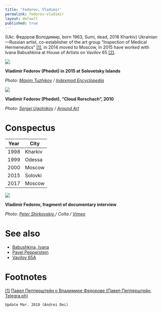 ```yaml
---
title: 'Fedorov, Vladimir'
permalink: fedorov-vladimir
layout: default
published: true
---
```

(Ukr. Федоров Володимир, born 1963, Sumi, dead, 2018 Kharkiv) Ukrainian—Russian artist, co-establisher of the art group “Inspection of Medical Hermeneutics” <span id="a1">[\[1\]](#f1)</span>, in 2014 moved to Moscow, in 2015 have worked with Ivana Babushkina at House of Artists on Vavilov 65 <span id="a2">[\[2\]](#f2)</span>.

![](/encyclopedia/images/{{page.permalink}}.jpg)

**Vladimir Fedorov (Phedot) in 2015 at Solovetsky Islands**

*Photo: [Maxim Tuzhikov](tuzhikov-maxim) / [Indexmod Encyclopedia](index)*

![](http://aroundart.ru/wp-content/uploads/2014/02/1-8.jpg)

**Vladimir Fedorov (Phedot), “Cloud Rorschach”, 2010**

*Photo: [Sergei Ugolnikov](sergei-ugolnikov) / [Around Art](http://aroundart.ru/?attachment_id=21196)*

# Conspectus

|Year|City|
|----|-----|
|1998|Kharkiv|
|1999|Odessa|
|2000|Moscow|
|2015|Solovki|
|2017|Moscow|

![](https://i.vimeocdn.com/video/480311116.jpg?mw=600&mh=338)

**Vladimir Fedorov, fragment of documentary interview**

*Photo: [Peter Shirkovskiy ](peter-shirkovskiy) / Colta / [Vimeo](https://vimeo.com/99113402)*

# See also

+ [Babushkina, Ivana](babushkina-ivana)
+ [Pavel Pepperstein](pepperstein-pavel)
+ [Vavilov 65A](vavilov-65-a)

# Footnotes

[[1]](#a1) <span id="f1"></span> [Павел Пепперштейн о Владимире Федорове (Павел Пепперштейн, Telegra.ph)](http://telegra.ph/Pavel-Peppershtejn-o-Vladimire-Fedorove-03-21)

`Update Mar. 2018 (Andrei Dei)`
